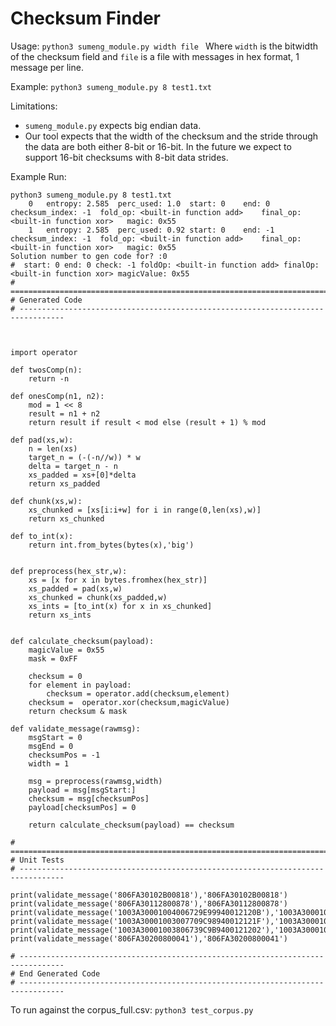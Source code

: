 # Checksum Finder


Usage: `python3 sumeng_module.py width file `
Where `width` is the bitwidth of the checksum field and `file` is a file with messages in hex format, 1 message per line. 

Example: `python3 sumeng_module.py 8 test1.txt`

Limitations: 
 - `sumeng_module.py` expects big endian data. 
 - Our tool expects that the width of the checksum and the stride through the data are both either 8-bit or 16-bit. In the future we expect to support 16-bit checksums with 8-bit data strides. 

Example Run:
````
python3 sumeng_module.py 8 test1.txt 
	0 	entropy: 2.585	perc_used: 1.0	start: 0	end: 0	checksum_index: -1	fold_op: <built-in function add>	final_op: <built-in function xor>	magic: 0x55
	1 	entropy: 2.585	perc_used: 0.92	start: 0	end: -1	checksum_index: -1	fold_op: <built-in function add>	final_op: <built-in function xor>	magic: 0x55
Solution number to gen code for? :0
#  start: 0 end: 0 check: -1 foldOp: <built-in function add> finalOp: <built-in function xor> magicValue: 0x55
# ================================================================================
# Generated Code
# --------------------------------------------------------------------------------



import operator

def twosComp(n):
    return -n

def onesComp(n1, n2):
    mod = 1 << 8
    result = n1 + n2
    return result if result < mod else (result + 1) % mod  

def pad(xs,w):
	n = len(xs)
	target_n = (-(-n//w)) * w
	delta = target_n - n
	xs_padded = xs+[0]*delta
	return xs_padded

def chunk(xs,w):
	xs_chunked = [xs[i:i+w] for i in range(0,len(xs),w)]
	return xs_chunked

def to_int(x):
	return int.from_bytes(bytes(x),'big')


def preprocess(hex_str,w):
	xs = [x for x in bytes.fromhex(hex_str)]
	xs_padded = pad(xs,w)
	xs_chunked = chunk(xs_padded,w)
	xs_ints = [to_int(x) for x in xs_chunked]
	return xs_ints


def calculate_checksum(payload):
	magicValue = 0x55
	mask = 0xFF

	checksum = 0
	for element in payload:
		checksum = operator.add(checksum,element)
	checksum =  operator.xor(checksum,magicValue)
	return checksum & mask

def validate_message(rawmsg):
	msgStart = 0
	msgEnd = 0
	checksumPos = -1 
	width = 1

	msg = preprocess(rawmsg,width)
	payload = msg[msgStart:]
	checksum = msg[checksumPos]
	payload[checksumPos] = 0

	return calculate_checksum(payload) == checksum

# ================================================================================
# Unit Tests
# --------------------------------------------------------------------------------

print(validate_message('806FA30102B00818'),'806FA30102B00818')
print(validate_message('806FA30112800878'),'806FA30112800878')
print(validate_message('1003A30001004006729E99940012120B'),'1003A30001004006729E99940012120B')
print(validate_message('1003A30001003007709C98940012121F'),'1003A30001003007709C98940012121F')
print(validate_message('1003A30001003806739C9B9400121202'),'1003A30001003806739C9B9400121202')
print(validate_message('806FA30200800041'),'806FA30200800041')

# --------------------------------------------------------------------------------
# End Generated Code
# --------------------------------------------------------------------------------

````

To run against the corpus_full.csv: `python3 test_corpus.py`

